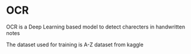 # OCR
OCR is a Deep Learning based model to detect charecters in handwritten notes

The dataset used for training is A-Z dataset from kaggle
